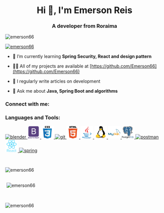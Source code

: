     
<h1 align="center">Hi 👋, I'm Emerson Reis</h1>
<h3 align="center">A developer from Roraima</h3>

<p align="left"> <img src="https://komarev.com/ghpvc/?username=emerson66&label=Profile%20views&color=0e75b6&style=flat" alt="emerson66" /> </p>

<p align="left"> <a href="https://github.com/ryo-ma/github-profile-trophy"><img src="https://github-profile-trophy.vercel.app/?username=emerson66" alt="emerson66" /></a> </p>



- 🌱 I’m currently learning **Spring Security, React and design pattern**

- 👨‍💻 All of my projects are available at [https://github.com/Emerson66](https://github.com/Emerson66)

- 📝 I regularly write articles on development

- 💬 Ask me about **Java, Spring Boot and algorithms**



<h3 align="left">Connect with me:</h3>


<h3 align="left">Languages and Tools:</h3>
<p align="left"> <a href="https://www.blender.org/" target="_blank"> <img src="https://download.blender.org/branding/community/blender_community_badge_white.svg" alt="blender" width="40" height="40"/> </a> <a href="https://getbootstrap.com" target="_blank"> <img src="https://raw.githubusercontent.com/devicons/devicon/master/icons/bootstrap/bootstrap-plain-wordmark.svg" alt="bootstrap" width="40" height="40"/> </a> <a href="https://www.w3schools.com/css/" target="_blank"> <img src="https://raw.githubusercontent.com/devicons/devicon/master/icons/css3/css3-original-wordmark.svg" alt="css3" width="40" height="40"/> </a> <a href="https://git-scm.com/" target="_blank"> <img src="https://www.vectorlogo.zone/logos/git-scm/git-scm-icon.svg" alt="git" width="40" height="40"/> </a> <a href="https://www.w3.org/html/" target="_blank"> <img src="https://raw.githubusercontent.com/devicons/devicon/master/icons/html5/html5-original-wordmark.svg" alt="html5" width="40" height="40"/> </a> <a href="https://www.java.com" target="_blank"> <img src="https://raw.githubusercontent.com/devicons/devicon/master/icons/java/java-original.svg" alt="java" width="40" height="40"/> </a> <a href="https://www.linux.org/" target="_blank"> <img src="https://raw.githubusercontent.com/devicons/devicon/master/icons/linux/linux-original.svg" alt="linux" width="40" height="40"/> </a> <a href="https://www.mysql.com/" target="_blank"> <img src="https://raw.githubusercontent.com/devicons/devicon/master/icons/mysql/mysql-original-wordmark.svg" alt="mysql" width="40" height="40"/> </a> <a href="https://www.postgresql.org" target="_blank"> <img src="https://raw.githubusercontent.com/devicons/devicon/master/icons/postgresql/postgresql-original-wordmark.svg" alt="postgresql" width="40" height="40"/> </a> <a href="https://postman.com" target="_blank"> <img src="https://www.vectorlogo.zone/logos/getpostman/getpostman-icon.svg" alt="postman" width="40" height="40"/> </a> <a href="https://reactjs.org/" target="_blank"> <img src="https://raw.githubusercontent.com/devicons/devicon/master/icons/react/react-original-wordmark.svg" alt="react" width="40" height="40"/> </a> <a href="https://spring.io/" target="_blank"> <img src="https://www.vectorlogo.zone/logos/springio/springio-icon.svg" alt="spring" width="40" height="40"/> </a> </p>




<br/>
<p><img align="left" src="https://github-readme-stats.vercel.app/api/top-langs?username=emerson66&show_icons=true&locale=en&layout=compact" alt="emerson66" /></p>
<br/>
<br>
<p>&nbsp;<img align="center" src="https://github-readme-stats.vercel.app/api?username=emerson66&show_icons=true&locale=en" alt="emerson66" /></p>
<br/>
<p><img align="center" src="https://github-readme-streak-stats.herokuapp.com/?user=emerson66&" alt="emerson66" /></p>
